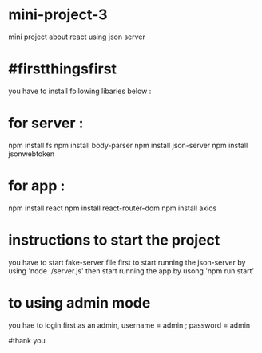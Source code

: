 # mini-project-3
mini project about react using json server

# #firstthingsfirst
you have to install following libaries below :
# for server :
npm install fs
npm install body-parser
npm install json-server
npm install jsonwebtoken

# for app :
npm install react
npm install react-router-dom
npm install axios

# instructions to start the project
you have to start fake-server file first to start running the json-server by using 'node ./server.js' then start running the app by usong 'npm run start'

# to using admin mode
you hae to login first as an admin, username = admin ; password = admin

#thank you
